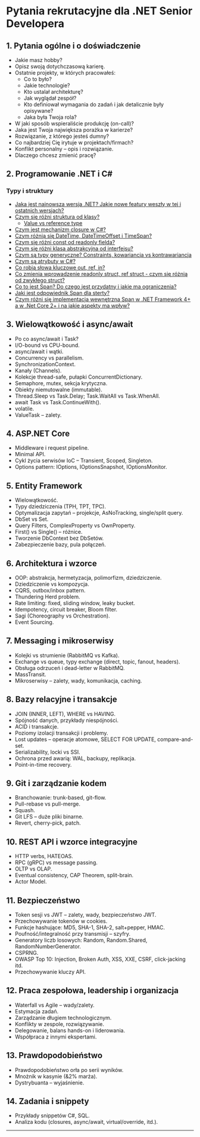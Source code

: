 # Pytania rekrutacyjne dla .NET Senior Developera

## 1. Pytania ogólne i o doświadczenie
- Jakie masz hobby?
- Opisz swoją dotychczasową karierę.
- Ostatnie projekty, w których pracowałeś:
  - Co to było?
  - Jakie technologie?
  - Kto ustalał architekturę?
  - Jak wyglądał zespół?
  - Kto definiował wymagania do zadań i jak detalicznie były opisywane?
  - Jaka była Twoja rola?
- W jaki sposób wspieraliście produkcję (on-call)?
- Jaka jest Twoja największa porażka w karierze?
- Rozwiązanie, z którego jesteś dumny?
- Co najbardziej Cię irytuje w projektach/firmach?
- Konflikt personalny – opis i rozwiązanie.
- Dlaczego chcesz zmienić pracę?

## 2. Programowanie .NET i C#
### Typy i struktury

- [Jaka jest najnowsza wersja .NET? Jakie nowe featury weszły w tej i ostatnich wersjach?](dotnet-latest-summary.md)
- [Czym się różni struktura od klasy?](struct-vs-class.md)
    - [Value vs reference type](value-vs-reference-types.md)
- [Czym jest mechanizm closure w C#?](closure-mechanism.md)
- [Czym różnią się DateTime, DateTimeOffset i TimeSpan?](datetime-vs-offset-timespan.md)
- [Czym się różni const od readonly fielda?](const-vs-readonly.md)
- [Czym się różni klasa abstrakcyjna od interfejsu?](abstract-vs-interface.md)
- [Czym są typy generyczne? Constraints, kowariancja vs kontrawariancja](generics-constraints-variance.md)
- [Czym są atrybuty w C#?](attributes-csharp-guide.md)
- [Co robią słowa kluczowe out, ref, in?](ref-out-in-keywords.md)
- [Co zmienia wprowadzenie readonly struct, ref struct - czym się różnią od zwykłego struct?](readonly-ref-struct-guide.md)
- [Co to jest Span<T>? Do czego jest przydatny i jakie ma ograniczenia?](spanT-guide.md)
- [Jaki jest odpowiednik Span<T> dla sterty?](memoryT-guide.md)
- [Czym różni się implementacja wewnętrzna Span<T> w .NET Framework 4+ a w .Net Core 2+ i na jakie aspekty ma wpływ?](span-framework-vs-core-internals.md)

## 3. Wielowątkowość i async/await
- Po co async/await i Task?
- I/O-bound vs CPU-bound.
- async/await i wątki.
- Concurrency vs parallelism.
- SynchronizationContext.
- Kanały (Channels).
- Kolekcje thread-safe, pułapki ConcurrentDictionary.
- Semaphore, mutex, sekcja krytyczna.
- Obiekty niemutowalne (immutable).
- Thread.Sleep vs Task.Delay; Task.WaitAll vs Task.WhenAll.
- await Task vs Task.ContinueWith().
- volatile.
- ValueTask – zalety.

## 4. ASP.NET Core
- Middleware i request pipeline.
- Minimal API.
- Cykl życia serwisów IoC – Transient, Scoped, Singleton.
- Options pattern: IOptions<T>, IOptionsSnapshot<T>, IOptionsMonitor<T>.

## 5. Entity Framework
- Wielowątkowość.
- Typy dziedziczenia (TPH, TPT, TPC).
- Optymalizacja zapytań – projekcje, AsNoTracking, single/split query.
- DbSet<T> vs Set<T>.
- Query Filters, ComplexProperty vs OwnProperty.
- First() vs Single() – różnice.
- Tworzenie DbContext bez DbSetów.
- Zabezpieczenie bazy, pula połączeń.

## 6. Architektura i wzorce
- OOP: abstrakcja, hermetyzacja, polimorfizm, dziedziczenie.
- Dziedziczenie vs kompozycja.
- CQRS, outbox/inbox pattern.
- Thundering Herd problem.
- Rate limiting: fixed, sliding window, leaky bucket.
- Idempotency, circuit breaker, Bloom filter.
- Sagi (Choreography vs Orchestration).
- Event Sourcing.

## 7. Messaging i mikroserwisy
- Kolejki vs strumienie (RabbitMQ vs Kafka).
- Exchange vs queue, typy exchange (direct, topic, fanout, headers).
- Obsługa odrzuceń i dead-letter w RabbitMQ.
- MassTransit.
- Mikroserwisy – zalety, wady, komunikacja, caching.

## 8. Bazy relacyjne i transakcje
- JOIN (INNER, LEFT), WHERE vs HAVING.
- Spójność danych, przykłady niespójności.
- ACID i transakcje.
- Poziomy izolacji transakcji i problemy.
- Lost updates – operacje atomowe, SELECT FOR UPDATE, compare-and-set.
- Serializability, locki vs SSI.
- Ochrona przed awarią: WAL, backupy, replikacja.
- Point-in-time recovery.

## 9. Git i zarządzanie kodem
- Branchowanie: trunk-based, git-flow.
- Pull-rebase vs pull-merge.
- Squash.
- Git LFS – duże pliki binarne.
- Revert, cherry-pick, patch.

## 10. REST API i wzorce integracyjne
- HTTP verbs, HATEOAS.
- RPC (gRPC) vs message passing.
- OLTP vs OLAP.
- Eventual consistency, CAP Theorem, split-brain.
- Actor Model.

## 11. Bezpieczeństwo
- Token sesji vs JWT – zalety, wady, bezpieczeństwo JWT.
- Przechowywanie tokenów w cookies.
- Funkcje hashujące: MD5, SHA-1, SHA-2, salt+pepper, HMAC.
- Poufność/integralność przy transmisji – szyfry.
- Generatory liczb losowych: Random, Random.Shared, RandomNumberGenerator.
- CSPRNG.
- OWASP Top 10: Injection, Broken Auth, XSS, XXE, CSRF, click-jacking itd.
- Przechowywanie kluczy API.

## 12. Praca zespołowa, leadership i organizacja
- Waterfall vs Agile – wady/zalety.
- Estymacja zadań.
- Zarządzanie długiem technologicznym.
- Konflikty w zespole, rozwiązywanie.
- Delegowanie, balans hands-on i liderowania.
- Współpraca z innymi ekspertami.

## 13. Prawdopodobieństwo
- Prawdopodobieństwo orła po serii wyników.
- Mnożnik w kasynie (&2% marża).
- Dystrybuanta – wyjaśnienie.

## 14. Zadania i snippety
- Przykłady snippetów C#, SQL.
- Analiza kodu (closures, async/await, virtual/override, itd.).

---

